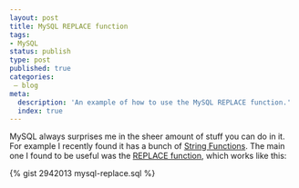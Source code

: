 ```yaml
---
layout: post
title: MySQL REPLACE function
tags:
- MySQL
status: publish
type: post
published: true
categories:
 – blog
meta:
  description: 'An example of how to use the MySQL REPLACE function.'
  index: true
---
```

MySQL always surprises me in the sheer amount of stuff you can do in it. For example I recently found it has a bunch of [String Functions](http://dev.mysql.com/doc/refman/5.0/en/string-functions.html). The main one I found to be useful was the [REPLACE function](http://dev.mysql.com/doc/refman/5.0/en/string-functions.html#function_replace), which works like this:

{% gist 2942013 mysql-replace.sql %}
